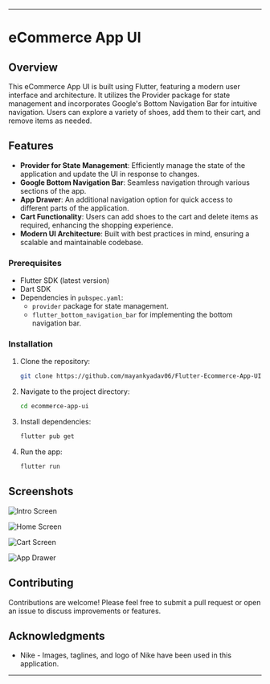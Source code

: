

---
# eCommerce App UI

## Overview

This eCommerce App UI is built using Flutter, featuring a modern user interface and architecture. It utilizes the Provider package for state management and incorporates Google's Bottom Navigation Bar for intuitive navigation. Users can explore a variety of shoes, add them to their cart, and remove items as needed.

## Features

- **Provider for State Management**: Efficiently manage the state of the application and update the UI in response to changes.
- **Google Bottom Navigation Bar**: Seamless navigation through various sections of the app.
- **App Drawer**: An additional navigation option for quick access to different parts of the application.
- **Cart Functionality**: Users can add shoes to the cart and delete items as required, enhancing the shopping experience.
- **Modern UI Architecture**: Built with best practices in mind, ensuring a scalable and maintainable codebase.


### Prerequisites

- Flutter SDK (latest version)
- Dart SDK
- Dependencies in `pubspec.yaml`:
  - `provider` package for state management.
  - `flutter_bottom_navigation_bar` for implementing the bottom navigation bar.

### Installation

1. Clone the repository:
   ```bash
   git clone https://github.com/mayankyadav06/Flutter-Ecommerce-App-UI.git
   ```

2. Navigate to the project directory:
   ```bash
   cd ecommerce-app-ui
   ```

3. Install dependencies:
   ```bash
   flutter pub get
   ```

4. Run the app:
   ```bash
   flutter run
   ```

## Screenshots

![Intro Screen](https://github.com/user-attachments/assets/21139732-b20e-4811-81e0-c7991f71bc2a)

![Home Screen](https://github.com/user-attachments/assets/0c68390e-cca6-41d0-b791-187c28bba25a)

![Cart Screen](https://github.com/user-attachments/assets/7b4df4fd-5009-4167-82e0-3565beb63985)

![App Drawer](https://github.com/user-attachments/assets/7aad2c08-3ed2-4e2a-acf8-2257a93ed533)


## Contributing

Contributions are welcome! Please feel free to submit a pull request or open an issue to discuss improvements or features.


## Acknowledgments

- Nike - Images, taglines, and logo of Nike have been used in this application.
---

